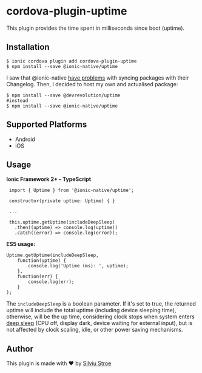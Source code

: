 

# cordova-plugin-uptime

This plugin provides the time spent in milliseconds since boot (uptime).

## Installation

```
$ ionic cordova plugin add cordova-plugin-uptime
$ npm install --save @ionic-native/uptime
```

I saw that @ionic-native [have problems](https://github.com/ionic-team/ionic-native/issues/2514) with syncing packages with their Changelog. Then, I decided to host my own and actualised package:

    $ npm install --save @devrevolution/uptime
    #instead
    $ npm install --save @ionic-native/uptime
## Supported Platforms

-   Android
-   iOS

## Usage

**Ionic Framework 2+ - TypeScript**

```
 import { Uptime } from '@ionic-native/uptime';  
  
 constructor(private uptime: Uptime) { }  
 
 ...  
  
 this.uptime.getUptime(includeDeepSleep)  
   .then((uptime) => console.log(uptime))  
   .catch((error) => console.log(error));  

```

**ES5 usage:**

```
Uptime.getUptime(includeDeepSleep,
    function(uptime) { 
        console.log('Uptime (ms): ', uptime);
    },
    function(err) {  
        console.log(err);
    }
);

```
The `includeDeepSleep` is a boolean parameter. If it's set to true, the returned uptime will include the total uptime (including device sleeping time), otherwise, will be the up time, considering clock stops when system enters [deep sleep](https://developer.android.com/reference/android/os/SystemClock.html#uptimeMillis%28%29) (CPU off, display dark, device waiting for external input), but is not affected by clock scaling, idle, or other power saving mechanisms.

## Author

This plugin is made with :heart: by  [Silviu Stroe](https://silviu-s.com/)

